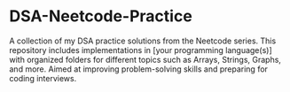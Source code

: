 # DSA-Neetcode-Practice
A collection of my DSA practice solutions from the Neetcode series. This repository includes implementations in [your programming language(s)] with organized folders for different topics such as Arrays, Strings, Graphs, and more. Aimed at improving problem-solving skills and preparing for coding interviews.

